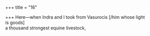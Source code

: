 +++
title = "16"

+++
Here—when Indra and I took from Vasurocis [/him whose light  
is goods]  
a thousand strongest equine livestock,  